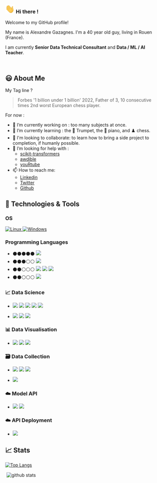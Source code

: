 ### <img src="https://raw.githubusercontent.com/ABSphreak/ABSphreak/master/gifs/Hi.gif" width="30px"> Hi there ! 

Welcome to my GitHub profile! 

My name is Alexandre Gazagnes. I'm a 40 year old guy, living in Rouen (France). 

I am currently **Senior Data Technical Consultant** and **Data / ML / AI Teacher**.


<br>

## 😃 About Me

My Tag line ? 

> <quote>Forbes '1 billion under 1 billion' 2022, Father of 3, 10 consecutive times 2nd worst European chess player.</quote>

For now : 
- 🔭 I’m currently working on  : too many subjects at once.
- 🌱 I’m currently learning : the 🎺 Trumpet, the 🎹 piano, and ♟️ chess.  
- 👯 I'm looking to collaborate: to learn how to bring a side project to completion, if humanly possible.
- 🤔 I’m looking for help with : 
    - [scikit-transformers](https://github.com/AlexandreGazagnes/scikit-transformers)
    - [awdible](https://github.com/AlexandreGazagnes/awdible)
    - [youRtube](https://github.com/AlexandreGazagnes/yourtube)
- 📫 How to reach me: 
    * <a href="https://www.linkedin.com/in/alexandregazagnes/">Linkedin</a>
    * <a href="https://twitter.com/Alex_Gazagnes">Twitter</a>
    * <a href="https://github.com/AlexandreGazagnes">Github</a>

## 🔧 Technologies & Tools

### OS

<!-- <a href="https://archlinux.org/">
  <img alt="Arch linux" src="https://img.shields.io/badge/OS-ArchLinux-informational?style=flat&logo=arch-linux&logoColor=white&color=0087ff"/>
</a> -->
<a href="https://linux.org/">
  <img alt="Linux" src="https://img.shields.io/badge/OS-Linux-informational?style=flat&logo=linux&logoColor=white&color=ffe400"/>
</a>
<a href="https://www.microsoft.com/fr-fr/windows">
  <img alt="Windows" src="https://img.shields.io/badge/OS-Windows-informational?style=flat&logo=windows&logoColor=white&color=0087ff"/>
</a>

<!-- apple -->

### Programming Languages

- :black_circle::black_circle::black_circle::black_circle::black_circle: ![](https://img.shields.io/badge/Lang-Python-informational?style=flat&logo=python&logoColor=white&color=2bbc8a) 
- :black_circle::black_circle::black_circle::white_circle::white_circle: 
![](https://img.shields.io/badge/Lang-SQL-informational?style=flat&logo=sqlite&logoColor=white&color=2bbc8a)
- :black_circle::black_circle::white_circle::white_circle::white_circle: ![](https://img.shields.io/badge/Lang-HTML-informational?style=flat&logo=html5&logoColor=white&color=2bbc8a) 
![](https://img.shields.io/badge/Lang-CSS-informational?style=flat&logo=css3&logoColor=white&color=2bbc8a)
![](https://img.shields.io/badge/Lang-Javascript-informational?style=flat&logo=javascript&logoColor=white&color=2bbc8a)
- :black_circle::black_circle::white_circle::white_circle::white_circle: ![](https://img.shields.io/badge/Lang-Bash-informational?style=flat&logo=gnu-bash&logoColor=white&color=2bbc8a) 

 

### :chart_with_upwards_trend: Data Science

- ![](https://img.shields.io/badge/Lib-ScikitLearn-informational?style=flat&logo=scikit-learn&logoColor=white&color=da321b)
![](https://img.shields.io/badge/Lib-Keras-informational?style=flat&logo=keras&logoColor=white&color=da321b)
![](https://img.shields.io/badge/Lib-Tensorflow-informational?style=flat&logo=tensorflow&logoColor=white&color=da321b)
![](https://img.shields.io/badge/Lib-Pytorch-informational?style=flat&logo=pytorch&logoColor=white&color=da321b)
![](https://img.shields.io/badge/Lib-Transformers-informational?style=flat&logoColor=white&color=da321b)
<!-- ![](https://img.shields.io/badge/Lib-Gymnasium-informational?style=flat&logo=openaigym&logoColor=white&color=da321b) -->

- ![](https://img.shields.io/badge/Lib-Pandas-informational?style=flat&logo=pandas&logoColor=white&color=2bbc8a)
![](https://img.shields.io/badge/Lib-Numpy-informational?style=flat&logo=numpy&logoColor=white&color=2bbc8a)
![](https://img.shields.io/badge/Lib-Scipy-informational?style=flat&logo=scipy&logoColor=white&color=2bbc8a)
<!-- ![](https://img.shields.io/badge/Lib-Networkx-informational?style=flat&logo=graphql&logoColor=white&color=2bbc8a)
![](https://img.shields.io/badge/Lib-GraphTool-informational?style=flat&logo=graphql&logoColor=white&color=2bbc8a) -->

### :bar_chart: Data Visualisation

- ![](https://img.shields.io/badge/Lib-Matplotlib-informational?style=flat&logo=matplotlib&logoColor=white&color=2bbc8a)
![](https://img.shields.io/badge/Lib-Seaborn-informational?style=flat&logo=seaborn&logoColor=white&color=2bbc8a)
![](https://img.shields.io/badge/Lib-Plotly-informational?style=flat&logo=plotly&logoColor=white&color=2bbc8a)


### :card_file_box: Data Collection

- ![](https://img.shields.io/badge/Lib-Request-informational?style=flat&logo=request&logoColor=white&color=2bbc8a)
![](https://img.shields.io/badge/Lib-RequestHTML-informational?style=flat&logo=request&logoColor=white&color=2bbc8a)
![](https://img.shields.io/badge/Lib-Scrapy-informational?style=flat&logo=scrapy&logoColor=white&color=2bbc8a)

- ![](https://img.shields.io/badge/Tool-Curl-informational?style=flat&logo=curl&logoColor=white&color=2bbc8a)

### :cloud: Model API

- ![](https://img.shields.io/badge/Lib-FastAPI-informational?style=flat&logo=fastapi&logoColor=white&color=2bbc8a)
![](https://img.shields.io/badge/Lib-Django-informational?style=flat&logo=django&logoColor=white&color=2bbc8a)

### :cloud: API Deployment

- ![](https://img.shields.io/badge/Service-Docker-informational?style=flat&logo=docker&logoColor=white&color=0087ff)
<!-- ![](https://img.shields.io/badge/Service-Kubernetes-informational?style=flat&logo=kubernetes&logoColor=white&color=0087ff)
![](https://img.shields.io/badge/Service-Azure-informational?style=flat&logo=azuredevops&logoColor=white&color=0087ff) -->

<!-- - ![](https://img.shields.io/badge/Service-Heroku-informational?style=flat&logo=heroku&logoColor=white&color=9170ad)
![](https://img.shields.io/badge/Service-AWS-informational?style=flat&logo=amazonaws&logoColor=white&color=ffe400) -->

## 📈 Stats

[![Top Langs](https://github-readme-stats.vercel.app/api/top-langs/?username=AlexandreGazagnes&hide=java,html,css&theme=dracula)](https://github.com/anuraghazra/github-readme-stats)

<!-- most used langages -->
<!--<p><img align="left" src="https://github-readme-stats.vercel.app/api/top-langs?username=AlexandreGazagnes&show_icons=true&locale=en&layout=compact" alt="most used langages" /></p> -->


<!-- github stats -->
<p>&nbsp;<img align="center" src="https://github-readme-stats.vercel.app/api?username=AlexandreGazagnes&show_icons=true&locale=en" alt="github stats" /></p>

